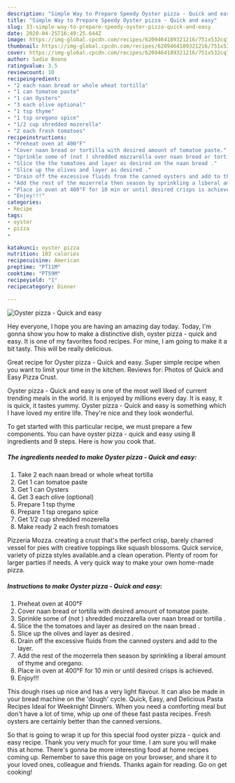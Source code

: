 ```yaml
---
description: "Simple Way to Prepare Speedy Oyster pizza - Quick and easy"
title: "Simple Way to Prepare Speedy Oyster pizza - Quick and easy"
slug: 33-simple-way-to-prepare-speedy-oyster-pizza-quick-and-easy
date: 2020-04-25T16:49:25.644Z
image: https://img-global.cpcdn.com/recipes/6209464189321216/751x532cq70/oyster-pizza-quick-and-easy-recipe-main-photo.jpg
thumbnail: https://img-global.cpcdn.com/recipes/6209464189321216/751x532cq70/oyster-pizza-quick-and-easy-recipe-main-photo.jpg
cover: https://img-global.cpcdn.com/recipes/6209464189321216/751x532cq70/oyster-pizza-quick-and-easy-recipe-main-photo.jpg
author: Sadie Boone
ratingvalue: 3.5
reviewcount: 10
recipeingredient:
- "2 each naan bread or whole wheat tortilla"
- "1 can tomatoe paste"
- "1 can Oysters"
- "3 each olive optional"
- "1 tsp thyme"
- "1 tsp oregano spice"
- "1/2 cup shredded mozerella"
- "2 each fresh tomatoes"
recipeinstructions:
- "Preheat oven at 400°F"
- "Cover naan bread or tortilla with desired amount of tomatoe paste."
- "Sprinkle some of (not ) shredded mozzarella over naan bread or tortilla ."
- "Slice the the tomatoes and layer as desired on the naan bread ."
- "Slice up the olives and layer as desired ."
- "Drain off the excessive fluids from the canned oysters and add to the layer."
- "Add the rest of the mozerrela then season by sprinkling a liberal amount of thyme and oregano."
- "Place in oven at 400°F for 10 min or until desired crisps is achieved."
- "Enjoy!!!"
categories:
- Recipe
tags:
- oyster
- pizza
- 

katakunci: oyster pizza  
nutrition: 103 calories
recipecuisine: American
preptime: "PT11M"
cooktime: "PT59M"
recipeyield: "1"
recipecategory: Dinner

---
```



![Oyster pizza - Quick and easy](https://img-global.cpcdn.com/recipes/6209464189321216/751x532cq70/oyster-pizza-quick-and-easy-recipe-main-photo.jpg)

Hey everyone, I hope you are having an amazing day today. Today, I'm gonna show you how to make a distinctive dish, oyster pizza - quick and easy. It is one of my favorites food recipes. For mine, I am going to make it a bit tasty. This will be really delicious.

Great recipe for Oyster pizza - Quick and easy. Super simple recipe when you want to limit your time in the kitchen. Reviews for: Photos of Quick and Easy Pizza Crust.

Oyster pizza - Quick and easy is one of the most well liked of current trending meals in the world. It is enjoyed by millions every day. It is easy, it is quick, it tastes yummy. Oyster pizza - Quick and easy is something which I have loved my entire life. They're nice and they look wonderful.


To get started with this particular recipe, we must prepare a few components. You can have oyster pizza - quick and easy using 8 ingredients and 9 steps. Here is how you cook that.

<!--inarticleads1-->

##### The ingredients needed to make Oyster pizza - Quick and easy:

1. Take 2 each naan bread or whole wheat tortilla
1. Get 1 can tomatoe paste
1. Get 1 can Oysters
1. Get 3 each olive (optional)
1. Prepare 1 tsp thyme
1. Prepare 1 tsp oregano spice
1. Get 1/2 cup shredded mozerella
1. Make ready 2 each fresh tomatoes


Pizzeria Mozza. creating a crust that&#39;s the perfect crisp, barely charred vessel for pies with creative toppings like squash blossoms. Quick service, variety of pizza styles available.and a clean operation. Plenty of room for larger parties if needs. A very quick way to make your own home-made pizza. 

<!--inarticleads2-->

##### Instructions to make Oyster pizza - Quick and easy:

1. Preheat oven at 400°F
1. Cover naan bread or tortilla with desired amount of tomatoe paste.
1. Sprinkle some of (not ) shredded mozzarella over naan bread or tortilla .
1. Slice the the tomatoes and layer as desired on the naan bread .
1. Slice up the olives and layer as desired .
1. Drain off the excessive fluids from the canned oysters and add to the layer.
1. Add the rest of the mozerrela then season by sprinkling a liberal amount of thyme and oregano.
1. Place in oven at 400°F for 10 min or until desired crisps is achieved.
1. Enjoy!!!


This dough rises up nice and has a very light flavour. It can also be made in your bread machine on the &#39;dough&#39; cycle. Quick, Easy, and Delicious Pasta Recipes Ideal for Weeknight Dinners. When you need a comforting meal but don&#39;t have a lot of time, whip up one of these fast pasta recipes. Fresh oysters are certainly better than the canned versions. 

So that is going to wrap it up for this special food oyster pizza - quick and easy recipe. Thank you very much for your time. I am sure you will make this at home. There's gonna be more interesting food at home recipes coming up. Remember to save this page on your browser, and share it to your loved ones, colleague and friends. Thanks again for reading. Go on get cooking!

